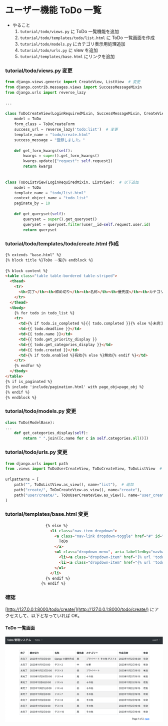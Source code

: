 #  ユーザー機能 ToDo 一覧
* やること
  1. `tutorial/todo/views.py` に ToDo 一覧機能を追加
  2. `tutorial/todo/templates/todo/list.html` に ToDo 一覧画面を作成
  3. `tutorial/todo/models.py` にカテゴリ表示用処理追加
  3. `tutorial/todo/urls.py` に view を追加
  4. `tutorial/templates/base.html` にリンクを追加


### tutorial/todo/views.py 変更
```python
from django.views.generic import CreateView, ListView  # 変更
from django.contrib.messages.views import SuccessMessageMixin
from django.urls import reverse_lazy

...

class ToDoCreateView(LoginRequiredMixin, SuccessMessageMixin, CreateView):
    model = ToDo
    form_class = ToDoCreateForm
    success_url = reverse_lazy('todo:list')  # 変更
    template_name = "todo/create.html"
    success_message = "登録しました。"

    def get_form_kwargs(self):
        kwargs = super().get_form_kwargs()
        kwargs.update({"request": self.request})
        return kwargs


class ToDoListView(LoginRequiredMixin, ListView):  # 以下追加
    model = ToDo
    template_name = "todo/list.html"
    context_object_name = "todo_list"
    paginate_by = 10

    def get_queryset(self):
        queryset = super().get_queryset()
        queryset = queryset.filter(user__id=self.request.user.id)
        return queryset
```


### tutorial/todo/templates/todo/create.html 作成
```html
{% extends "base.html" %}
{% block title %}ToDo 一覧{% endblock %}

{% block content %}
<table class="table table-bordered table-striped">
  <thead>
    <tr>
      <th>完了</th><th>締め切り</th><th>名称</th><th>優先度</th><th>カテゴリー</th><th>作成日時</th><th>有効</th>
    </tr>
  </thead>
  <tbody>
    {% for todo in todo_list %}
    <tr>
      <td>{% if todo.is_completed %}{{ todo.completed }}{% else %}未完了{% endif %}</td>
      <td>{{ todo.deadline }}</td>
      <td>{{ todo.name }}</td>
      <td>{{ todo.get_priority_display }}
      <td>{{ todo.get_categories_display }}</td>
      <td>{{ todo.created }}</td>
      <td>{% if todo.enabled %}有効{% else %}無効{% endif %}</td>
    </tr>
    {% endfor %}
  </tbody>
</table>
{% if is_paginated %}
{% include 'include/pagination.html' with page_obj=page_obj %}
{% endif %}
{% endblock %}
```

### tutorial/todo/models.py 変更
```python
class ToDo(ModelBase):
...
    def get_categories_display(self):
        return " ".join([c.name for c in self.categories.all()])
```


### tutorial/todo/urls.py 変更
```python
from django.urls import path
from .views import ToDoUserCreateView, ToDoCreateView, ToDoListView  # 変更

urlpatterns = [
    path("", ToDoListView.as_view(), name="list"),  # 追加
    path("create/", ToDoCreateView.as_view(), name="create"),
    path("user/create/", ToDoUserCreateView.as_view(), name="user_create"),
]
```

### tutorial/templates/base.html 変更
```html
                  {% else %}
                    <li class="nav-item dropdown">
                      <a class="nav-link dropdown-toggle" href="#" id="navbarDropdownTodo" role="button" data-bs-toggle="dropdown" aria-expanded="false">
                        ToDo
                      </a>
                      <ul class="dropdown-menu", aria-labelledby="navbarDropdownTodo">
                        <li><a class="dropdown-item" href="{% url 'todo:list' %}">一覧</a></li> <!-- 追加 -->
                        <li><a class="dropdown-item" href="{% url 'todo:create' %}">登録</a></li>
                      </ul>
                    </li>
                  {% endif %}
                {% endif %}
```


### 確認
[http://127.0.0.1:8000/todo/create/](http://127.0.0.1:8000/todo/create/) にアクセスして、以下となっていれば OK。

#### ToDo 一覧画面

![](../img/django_17.png)

